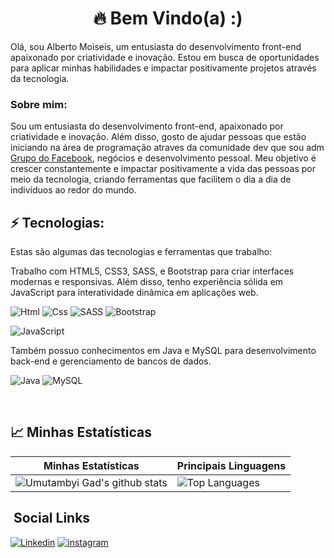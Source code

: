 
<h1 align='center'>
  🔥 Bem Vindo(a) :)
</h1>

<p>
  Olá, sou Alberto Moiseis, um entusiasta do desenvolvimento front-end apaixonado por criatividade e inovação. Estou em busca de oportunidades para aplicar minhas habilidades e impactar positivamente projetos através da tecnologia.
</p>

### Sobre mim:

  Sou um entusiasta do desenvolvimento front-end, apaixonado por criatividade e inovação. Além disso, gosto de ajudar pessoas que estão iniciando na área de  programação atraves da comunidade dev que sou adm [Grupo do Facebook](https://www.facebook.com/groups/2249002278688933), negócios e desenvolvimento pessoal. Meu objetivo é crescer constantemente e impactar positivamente a vida das pessoas por meio da tecnologia, criando ferramentas que facilitem o dia a dia de indivíduos ao redor do mundo.


## ⚡ Tecnologias:

Estas são algumas das tecnologias e ferramentas que trabalho:
<p>
  Trabalho com HTML5, CSS3, SASS, e Bootstrap para criar interfaces modernas e responsivas. Além disso, tenho experiência sólida em JavaScript para interatividade dinâmica em aplicações web.
</p>

![Html](https://img.shields.io/badge/HTML5-E34F26?style=for-the-badge&logo=html5&logoColor=white)
![Css](https://img.shields.io/badge/CSS3-1572B6?style=for-the-badge&logo=css3&logoColor=white)
![SASS](https://img.shields.io/badge/SASS-hotpink.svg?style=for-the-badge&logo=SASS&logoColor=white)
![Bootstrap](https://img.shields.io/badge/Bootstrap-563D7C?style=for-the-badge&logo=bootstrap&logoColor=white)

![JavaScript](https://img.shields.io/badge/javascript-%23323330.svg?style=for-the-badge&logo=javascript&logoColor=%23F7DF1E)

<p>
  Também possuo conhecimentos em Java e MySQL para desenvolvimento back-end e gerenciamento de bancos de dados.
</p>

![Java](https://img.shields.io/badge/Java-ED8B00?style=for-the-badge&logo=java&logoColor=white)
![MySQL](https://img.shields.io/badge/mysql-%2300f.svg?style=for-the-badge&logo=mysql&logoColor=white)

<br>

## 📈 Minhas Estatísticas

| Minhas Estatísticas                                                                                                                                   | Principais Linguagens                                                                                                                                           |
| ----------------------------------------------------------------------------------------------------------------------------------------------------- | --------------------------------------------------------------------------------------------------------------------------------------------------------------- |
| ![Umutambyi Gad's github stats](https://github-readme-stats.vercel.app/api?username=oxedevbr&show_icons=true&hide_border=true&theme=dracula) | ![Top Languages](https://github-readme-stats.vercel.app/api/top-langs/?username=oxedevbr&langs_count=14&hide_border=true&theme=dracula&layout=compact) |

## &nbsp;Social Links

[![Linkedin](https://img.shields.io/badge/LinkedIn-0077B5?style=for-the-badge&logo=linkedin&logoColor=white)](https://www.linkedin.com/in/albertomoiseisdev/)
[![instagram](https://img.shields.io/badge/Instagram-E4405F?style=for-the-badge&logo=instagram&logoColor=white)](https://www.instagram.com/albertomoiseiscode/)
